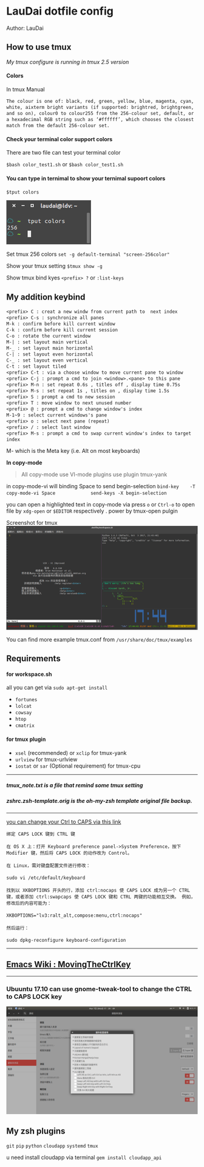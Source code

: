 LauDai dotfile config
===
Author: LauDai

How to use tmux
---

*My tmux configure is running in tmux 2.5 version*

#### Colors
In tmux Manual
```
The colour is one of: black, red, green, yellow, blue, magenta, cyan, white, aixterm bright variants (if supported: brightred, brightgreen, and so on), colour0 to colour255 from the 256-colour set, default, or a hexadecimal RGB string such as ‘#ffffff’, which chooses the closest match from the default 256-colour set.
```
#### Check your terminal color support colors
There are two file can test your terminal color

`$bash color_test1.sh`
or
`$bash color_test1.sh`

#### You can type in ternimal to show your ternimal supoort colors
`$tput colors`

![ternimal suppotr colors](screenshot/tput_colors.png)

Set tmux 256 colors
`set -g default-terminal "screen-256color"`


Show your tmux setting
`$tmux show -g`

Show tmux bind kyes
`<prefix> ?`
or
`:list-keys`


**My addition keybind**
---
```
<prefix> C : creat a new windw from current path to  next index
<prefix> C-s : synchronize all panes
M-k : confirm before kill current window
C-k : confirm before kill current session
C-o : rotate the current window
M-| : set layout main vertical
M-_ : set layout main horizontal
C-| : set layout even horizontal
C-_ : set layout even vertical
C-t : set layout tiled
<prefix> C-t : via a choose window to move current pane to window
<prefix> C-j : prompt a cmd to join <window>.<pane> to this pane
<prefix> M-n : set repeat 0.6s , titles off , display time 0.75s
<prefix> M-s : set repeat 1s , titles on , display time 1.5s
<prefix> S : prompt a cmd to new session
<prefix> T : move window to next unused number
<prefix> @ : prompt a cmd to change window's index
M-1~9 : select current windows's pane
<prefix> o : select next pane (repeat)
<prefix> / : select last window
<prefix> M-s : prompt a cmd to swap current window's index to target index
```
M- which is the Meta key (i.e. Alt on most keyboards)

**In copy-mode**

>All copy-mode use VI-mode
plugins use plugin tmux-yank

in copy-mode-vi will binding Space to send begin-selection
`bind-key    -T copy-mode-vi Space             send-keys -X begin-selection`

you can open a highlighted text in copy-mode via press `o` or `Ctrl-o` to open file by `xdg-open` or `$EDITOR` respectively .
power by tmux-open pulgin

Screenshot for tmux
![tmux2.5 screenshoot](screenshot/tmux2.5.png)

You can find more example tmux.conf from
`/usr/share/doc/tmux/examples`

Requirements
---
#### for workspace.sh
all you can get via `sudo apt-get install `
* `fortunes`
* `lolcat`
* `cowsay`
* `htop`
* `cmatrix`
#### for tmux plugin
* `xsel` (recommended) or `xclip` for tmux-yank
* `urlview` for tmux-urlview
* `iostat` or `sar` (Optional requirement) for tmux-cpu

---
##### tmux_note.txt is a file that remind some tmux setting
##### zshrc.zsh-template.orig is the oh-my-zsh template original file backup.
---

[you can change your Ctrl to CAPS via this link](http://www.atjiang.com/pragmatic-tmux-configure/)
```
绑定 CAPS LOCK 键到 CTRL 键

在 OS X 上：打开 Keyboard preference panel->System Preference，按下 Modifier 键，然后将 CAPS LOCK 的动作改为 Control。

在 Linux，需对键盘配置文件进行修改：

sudo vi /etc/default/keyboard

找到以 XKBOPTIONS 开头的行，添加 ctrl:nocaps 使 CAPS LOCK 成为另一个 CTRL 键，或者添加 ctrl:swapcaps 使 CAPS LOCK 键和 CTRL 两键的功能相互交换。 例如，修改后的内容可能为：

XKBOPTIONS="lv3:ralt_alt,compose:menu,ctrl:nocaps"

然后运行：

sudo dpkg-reconfigure keyboard-configuration
```
---
## [Emacs Wiki : MovingTheCtrlKey](https://www.emacswiki.org/emacs/MovingTheCtrlKey)
---
### Ubuuntu 17.10 can use gnome-tweak-tool to change the CTRL to CAPS LOCK key
![gnome-tweak-tool cahnge CTRL2CAPS](screenshot/gnome-tweak-tool_changeCTRL2CAPS.png)

My zsh plugins
---
`git`
`pip`
`python`
`cloudapp`
`systemd`
`tmux`

u need install cloudapp via terminal
`gem install cloudapp_api`
